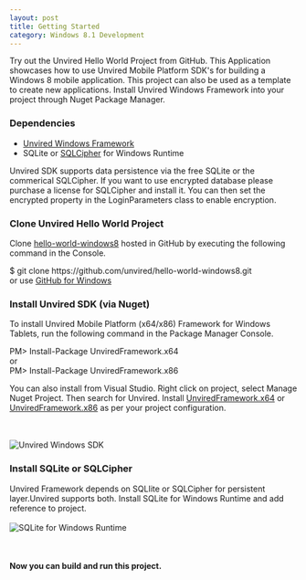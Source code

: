 ```yaml
---
layout: post
title: Getting Started
category: Windows 8.1 Development
---
```


Try out the Unvired Hello World Project from GitHub. This Application showcases how to use Unvired Mobile Platform SDK's for building a Windows 8 mobile application. This project can also be used as a template to create new applications. Install Unvired Windows Framework into your project through Nuget Package Manager.

<p>
<h3>Dependencies</h3>
<ul>
<li> <a href="https://www.nuget.org/profiles/unvired">Unvired Windows Framework</a></li>
<li><a hrfe="http://sqlite.org/2015/sqlite-winrt81-3080801.vsix">SQLite </a> or <a href="https://www.zetetic.net/sqlcipher/">SQLCipher</a> for Windows Runtime</li>
</ul>
</p>

<div class="message">
Unvired SDK supports data persistence via the free SQLite or the commerical SQLCipher.  If you want to use encrypted database please purchase a license for SQLCipher and install it. You can then set the encrypted property in the LoginParameters class to enable encryption.
</div>

<p>
<h3>Clone Unvired Hello World Project</h3>

Clone <a href="https://github.com/unvired/hello-world-windows8">hello-world-windows8</a> hosted in GitHub by executing the following command in the Console.
<div class="message">
	$ git clone https://github.com/unvired/hello-world-windows8.git <br/>
	or use <a href="https://windows.github.com/">GitHub for Windows</a>
</div>
</p>


<p>
<h3>Install Unvired SDK (via Nuget)</h3>

To install Unvired Mobile Platform (x64/x86) Framework for Windows Tablets, run the following command in the Package Manager Console.<br/>

<div class="message">
PM> Install-Package UnviredFramework.x64 <br>
or <br>
PM> Install-Package UnviredFramework.x86
</div>

You can also install from Visual Studio. Right click on project, select Manage Nuget Project. Then search for Unvired. Install <a href="https://www.nuget.org/packages/UnviredFramework.x64/">UnviredFramework.x64</a> or <a href="https://www.nuget.org/packages/UnviredFramework.x86/">UnviredFramework.x86</a> as per your project configuration.

<br><br>
<img class="centered" src="{{ site.baseurl }}public/UnviredSDK.png" alt="Unvired Windows SDK">
</p>

<p>
<h3>Install SQLite or SQLCipher</h3>

Unvired Framework depends on SQLIite or SQLCipher for persistent layer.Unvired supports both. Install <a hrfe="http://sqlite.org/2015/sqlite-winrt81-3080801.vsix">SQLite </a> for Windows Runtime and add reference to project.
<br><br>
<img class="centered" src="{{ site.baseurl }}public/SqliteReference.png" alt="SQLite for Windows Runtime">
</p>

<br><h4>Now you can build and run this project.</h4><br><br>